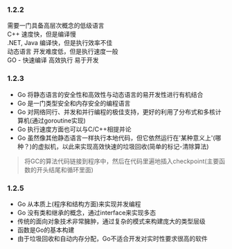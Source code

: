 ### 1.2.2
需要一门具备高层次概念的低级语言  
C++ 速度快，但是编译慢  
.NET, Java 编译快，但是执行效率不佳  
动态语言 开发难度低，但是执行速度一般  
GO - 快速编译 高效执行 易于开发  

### 1.2.3  
- Go 将静态语言的安全性和高效性与动态语言的易开发性进行有机结合  
- Go 是一门类型安全和内存安全的编程语言  
- Go 对网络同行、并发和并行编程的极佳支持，更好的利用了分布式和多核计算机(通过goroutine实现)  
- Go 执行速度方面也可以与C/C++相提并论  
- Go 虽然像其他静态语言一样执行本地代码，但它依然运行在'某种意义上'(哪种？)的虚拟机，以此来实现高效快速的垃圾回收(简单的标记-清除算法)  
> 将GC的算法代码链接到程序中，然后在代码里遍地插入checkpoint(主要函数的开头结尾和循环里面)  



### 1.2.5
- Go 从本质上(程序和结构方面)来实现并发编程  
- Go 没有类和继承的概念，通过interface来实现多态
- 传统的面向对象技术非常臃肿，通过复杂的模式来构建庞大的类型层级  
- 函数是Go的基本构建  
- 由于垃圾回收和自动内存分配，Go不适合开发对实时性要求很高的软件  


